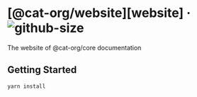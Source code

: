 # [@cat-org/website][website] · <!-- badges.start -->![github-size][github-size-image]

[github-size-image]: https://img.shields.io/github/repo-size/cat-org/core.svg

<!-- badges.end -->

[@cat-org/website]: https://cat-org.github.io/core

The website of @cat-org/core documentation

## Getting Started

```sh
yarn install
```
